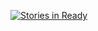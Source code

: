 [![Stories in Ready](https://badge.waffle.io/hacklabr/mapasculturais.png?label=ready)](https://waffle.io/hacklabr/mapasculturais)
